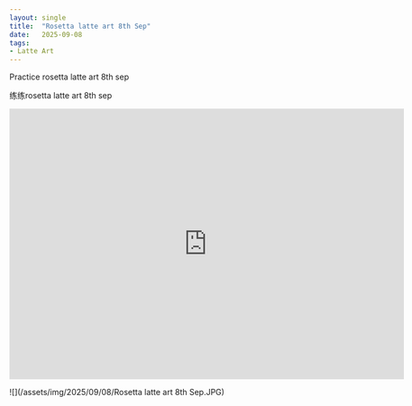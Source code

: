 ```yaml
---
layout: single
title:  "Rosetta latte art 8th Sep"
date:   2025-09-08
tags:
- Latte Art
---
```


Practice rosetta latte art 8th sep

练练rosetta latte art 8th sep

<div class="embed-container">
  <iframe
      src="https://www.youtube.com/embed/C2ee1FhzqvI"
      width="700"
      height="480"
      frameborder="0"
      allowfullscreen="true">
  </iframe>
</div>

![](/assets/img/2025/09/08/Rosetta latte art 8th Sep.JPG)
